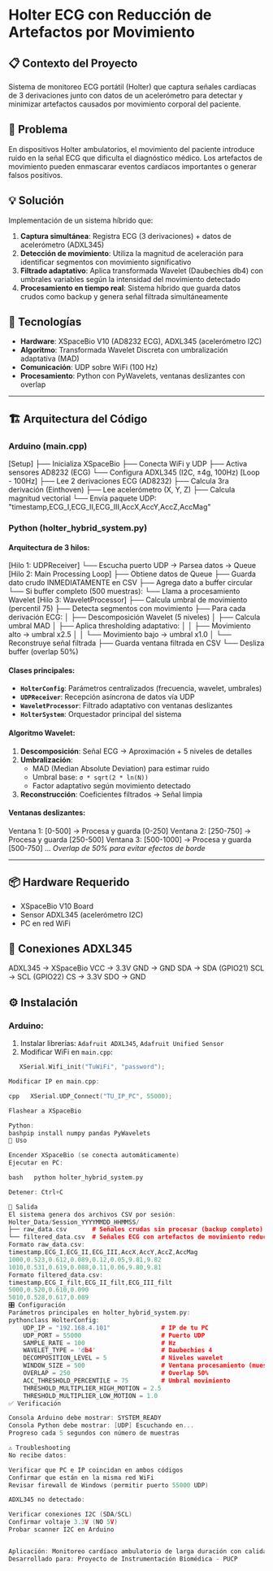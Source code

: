 # Holter ECG con Reducción de Artefactos por Movimiento

## 📋 Contexto del Proyecto

Sistema de monitoreo ECG portátil (Holter) que captura señales cardíacas de 3 derivaciones junto con datos de un acelerómetro para detectar y minimizar artefactos causados por movimiento corporal del paciente.

## 🎯 Problema

En dispositivos Holter ambulatorios, el movimiento del paciente introduce ruido en la señal ECG que dificulta el diagnóstico médico. Los artefactos de movimiento pueden enmascarar eventos cardíacos importantes o generar falsos positivos.

## 💡 Solución

Implementación de un sistema híbrido que:

1. **Captura simultánea**: Registra ECG (3 derivaciones) + datos de acelerómetro (ADXL345)
2. **Detección de movimiento**: Utiliza la magnitud de aceleración para identificar segmentos con movimiento significativo
3. **Filtrado adaptativo**: Aplica transformada Wavelet (Daubechies db4) con umbrales variables según la intensidad del movimiento detectado
4. **Procesamiento en tiempo real**: Sistema híbrido que guarda datos crudos como backup y genera señal filtrada simultáneamente

## 🔬 Tecnologías

- **Hardware**: XSpaceBio V10 (AD8232 ECG), ADXL345 (acelerómetro I2C)
- **Algoritmo**: Transformada Wavelet Discreta con umbralización adaptativa (MAD)
- **Comunicación**: UDP sobre WiFi (100 Hz)
- **Procesamiento**: Python con PyWavelets, ventanas deslizantes con overlap

---

## 🏗️ Arquitectura del Código

### **Arduino (main.cpp)**
[Setup]
├── Inicializa XSpaceBio
├── Conecta WiFi y UDP
├── Activa sensores AD8232 (ECG)
└── Configura ADXL345 (I2C, ±4g, 100Hz)
[Loop - 100Hz]
├── Lee 2 derivaciones ECG (AD8232)
├── Calcula 3ra derivación (Einthoven)
├── Lee acelerómetro (X, Y, Z)
├── Calcula magnitud vectorial
└── Envía paquete UDP: "timestamp,ECG_I,ECG_II,ECG_III,AccX,AccY,AccZ,AccMag"

### **Python (holter_hybrid_system.py)**

#### **Arquitectura de 3 hilos:**
[Hilo 1: UDPReceiver]
└── Escucha puerto UDP → Parsea datos → Queue
[Hilo 2: Main Processing Loop]
├── Obtiene datos de Queue
├── Guarda dato crudo INMEDIATAMENTE en CSV
├── Agrega dato a buffer circular
└── Si buffer completo (500 muestras):
└── Llama a procesamiento Wavelet
[Hilo 3: WaveletProcessor]
├── Calcula umbral de movimiento (percentil 75)
├── Detecta segmentos con movimiento
├── Para cada derivación ECG:
│   ├── Descomposición Wavelet (5 niveles)
│   ├── Calcula umbral MAD
│   ├── Aplica thresholding adaptativo:
│   │   ├── Movimiento alto → umbral x2.5
│   │   └── Movimiento bajo → umbral x1.0
│   └── Reconstruye señal filtrada
├── Guarda ventana filtrada en CSV
└── Desliza buffer (overlap 50%)

#### **Clases principales:**

- **`HolterConfig`**: Parámetros centralizados (frecuencia, wavelet, umbrales)
- **`UDPReceiver`**: Recepción asíncrona de datos vía UDP
- **`WaveletProcessor`**: Filtrado adaptativo con ventanas deslizantes
- **`HolterSystem`**: Orquestador principal del sistema

#### **Algoritmo Wavelet:**

1. **Descomposición**: Señal ECG → Aproximación + 5 niveles de detalles
2. **Umbralización**: 
   - MAD (Median Absolute Deviation) para estimar ruido
   - Umbral base: `σ * sqrt(2 * ln(N))`
   - Factor adaptativo según movimiento detectado
3. **Reconstrucción**: Coeficientes filtrados → Señal limpia

#### **Ventanas deslizantes:**
Ventana 1: [0-500]      → Procesa y guarda [0-250]
Ventana 2: [250-750]    → Procesa y guarda [250-500]
Ventana 3: [500-1000]   → Procesa y guarda [500-750]
...
*Overlap de 50% para evitar efectos de borde*

---

## 📦 Hardware Requerido

- XSpaceBio V10 Board
- Sensor ADXL345 (acelerómetro I2C)
- PC en red WiFi

## 🔌 Conexiones ADXL345
ADXL345  →  XSpaceBio
VCC      →  3.3V
GND      →  GND
SDA      →  SDA (GPIO21)
SCL      →  SCL (GPIO22)
CS       →  3.3V
SDO      →  GND

## ⚙️ Instalación

### Arduino:
1. Instalar librerías: `Adafruit ADXL345`, `Adafruit Unified Sensor`
2. Modificar WiFi en `main.cpp`:
```cpp
   XSerial.Wifi_init("TuWiFi", "password");

Modificar IP en main.cpp:

cpp   XSerial.UDP_Connect("TU_IP_PC", 55000);

Flashear a XSpaceBio

Python:
bashpip install numpy pandas PyWavelets
🚀 Uso

Encender XSpaceBio (se conecta automáticamente)
Ejecutar en PC:

bash   python holter_hybrid_system.py

Detener: Ctrl+C

📂 Salida
El sistema genera dos archivos CSV por sesión:
Holter_Data/Session_YYYYMMDD_HHMMSS/
├── raw_data.csv       # Señales crudas sin procesar (backup completo)
└── filtered_data.csv  # Señales ECG con artefactos de movimiento reducidos
Formato raw_data.csv:
timestamp,ECG_I,ECG_II,ECG_III,AccX,AccY,AccZ,AccMag
1000,0.523,0.612,0.089,0.12,0.05,9.81,9.82
1010,0.531,0.619,0.088,0.11,0.06,9.80,9.81
Formato filtered_data.csv:
timestamp,ECG_I_filt,ECG_II_filt,ECG_III_filt
5000,0.520,0.610,0.090
5010,0.528,0.617,0.089
🎛️ Configuración
Parámetros principales en holter_hybrid_system.py:
pythonclass HolterConfig:
    UDP_IP = "192.168.4.101"              # IP de tu PC
    UDP_PORT = 55000                      # Puerto UDP
    SAMPLE_RATE = 100                     # Hz
    WAVELET_TYPE = 'db4'                  # Daubechies 4
    DECOMPOSITION_LEVEL = 5               # Niveles wavelet
    WINDOW_SIZE = 500                     # Ventana procesamiento (muestras)
    OVERLAP = 250                         # Overlap 50%
    ACC_THRESHOLD_PERCENTILE = 75         # Umbral movimiento
    THRESHOLD_MULTIPLIER_HIGH_MOTION = 2.5
    THRESHOLD_MULTIPLIER_LOW_MOTION = 1.0
✅ Verificación

Consola Arduino debe mostrar: SYSTEM_READY
Consola Python debe mostrar: [UDP] Escuchando en...
Progreso cada 5 segundos con número de muestras

⚠️ Troubleshooting
No recibe datos:

Verificar que PC e IP coincidan en ambos códigos
Confirmar que están en la misma red WiFi
Revisar firewall de Windows (permitir puerto 55000 UDP)

ADXL345 no detectado:

Verificar conexiones I2C (SDA/SCL)
Confirmar voltaje 3.3V (NO 5V)
Probar scanner I2C en Arduino


Aplicación: Monitoreo cardíaco ambulatorio de larga duración con calidad diagnóstica mejorada.
Desarrollado para: Proyecto de Instrumentación Biomédica - PUCP